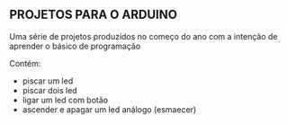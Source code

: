 ## PROJETOS PARA O ARDUINO

Uma série de projetos produzidos no começo do ano com a intenção de aprender o básico de programação

Contém:
- piscar um led
- piscar dois led
- ligar um led com botão
- ascender e apagar um led análogo (esmaecer)
